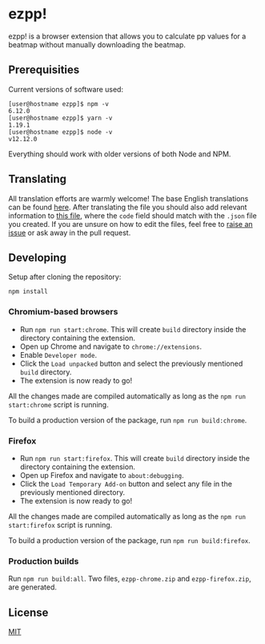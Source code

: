 # ezpp!

ezpp! is a browser extension that allows you to calculate pp
values for a beatmap without manually downloading the beatmap.

## Prerequisities

Current versions of software used:

```shell
[user@hostname ezpp]$ npm -v
6.12.0
[user@hostname ezpp]$ yarn -v
1.19.1
[user@hostname ezpp]$ node -v
v12.12.0
```

Everything should work with older versions of both Node and NPM.

## Translating

All translation efforts are warmly welcome! The base English translations can be found [here](https://github.com/totallyrobot/ezpp/blob/master/translations/en.json). After translating the file you should also add relevant information to [this file](https://github.com/totallyrobot/ezpp/blob/master/translations/languages.json), where the `code` field should match with the `.json` file you created. If you are unsure on how to edit the files, feel free to [raise an issue](https://github.com/totallyrobot/ezpp/issues/new) or ask away in the pull request.

## Developing

Setup after cloning the repository:

```
npm install
```

### Chromium-based browsers

 - Run `npm run start:chrome`. This will create `build` directory inside the directory containing the extension.
 - Open up Chrome and navigate to `chrome://extensions`.
 - Enable `Developer mode`.
 - Click the `Load unpacked` button and select the previously mentioned `build` directory. 
 - The extension is now ready to go!

All the changes made are compiled automatically as long as the `npm run start:chrome` script is running.

To build a production version of the package, run `npm run build:chrome`.

### Firefox

 - Run `npm run start:firefox`. This will create `build` directory inside the directory containing the extension.
 - Open up Firefox and navigate to `about:debugging`.
 - Click the `Load Temporary Add-on` button and select any file in the previously mentioned directory.
 - The extension is now ready to go!

All the changes made are compiled automatically as long as the `npm run start:firefox` script is running.

To build a production version of the package, run `npm run build:firefox`.

### Production builds

Run `npm run build:all`. Two files, `ezpp-chrome.zip` and `ezpp-firefox.zip`, are generated.
## License

[MIT](https://github.com/totallyrobot/ezpp/blob/master/LICENSE)
